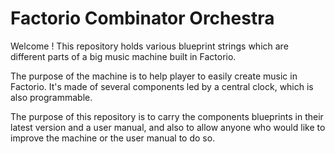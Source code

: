 # Factorio Combinator Orchestra
Welcome ! This repository holds various blueprint strings which are different parts of a big music machine built in Factorio.

The purpose of the machine is to help player to easily create music in Factorio. It's made of several components led by a central clock, which is also programmable.

The purpose of this repository is to carry the components blueprints in their latest version and a user manual, and also to allow anyone who would like to improve the machine or the user manual to do so.
